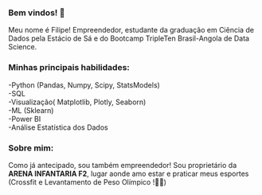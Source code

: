 ### Bem vindos! 👋

Meu nome é Filipe! Empreendedor, estudante da graduação em Ciência de Dados pela Estácio de Sá 
e do Bootcamp TripleTen Brasil-Angola de Data Science.

### Minhas principais habilidades:
-Python (Pandas, Numpy, Scipy, StatsModels)\
-SQL\
-Visualização( Matplotlib, Plotly, Seaborn)\
-ML (Sklearn)\
-Power BI\
-Análise Estatística dos Dados

### Sobre mim:
Como já antecipado, sou também empreendedor! Sou proprietário da **ARENA INFANTARIA F2**, lugar aonde amo estar e praticar meus esportes (Crossfit e Levantamento de Peso Olímpico !🏋️‍♀️)



